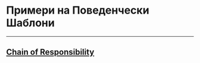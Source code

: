 # Примери на Поведенчески Шаблони

---

## [Chain of Responsibility](./Chain%20of%20Responsibility/)
